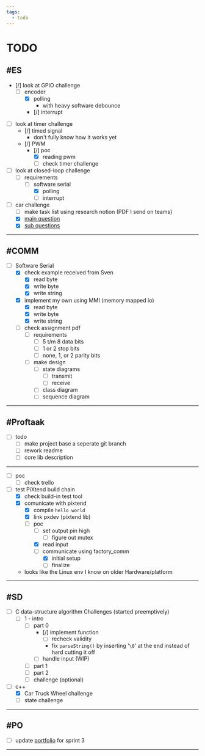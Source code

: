 ```yaml
---
tags:
  - todo
---
```


# TODO

## #ES

- [/] look at GPIO challenge
  - [ ] encoder
    - [x] polling
      - with heavy software debounce
    - [/] interrupt
- [ ] look at timer challenge
  - [/] timed signal
    - don't fully know how it works yet
  - [/] PWM
    - [/] poc
      - [x] reading pwm
      - [ ] check timer challenge
- [ ] look at closed-loop challenge
  - [ ] requirements
    - [ ] software serial
      - [x] polling
      - [ ] interrupt
- [ ] car challenge
  - [ ] make task list using research notion (PDF I send on teams)
  - [x] [main question](<ES/notes.md#main question>)
  - [x] [sub questions](<ES/notes.md#sub questions>)

---

## #COMM

- [ ] Software Serial
  - [x] check example received from Sven
    - [x] read byte
    - [x] write byte
    - [x] write string
  - [x] implement my own using MMI (memory mapped io)
    - [x] read byte
    - [x] write byte
    - [x] write string
  - [ ] check assignment pdf
    - [ ] requirements
      - [ ] 5 t/m 8 data bits
      - [ ] 1 or 2 stop bits
      - [ ] none, 1, or 2 parity bits
    - [ ] make design
      - [ ] state diagrams
        - [ ] transmit
        - [ ] receive
      - [ ] class diagram
      - [ ] sequence diagram

---

## #Proftaak

- [ ] todo
  - [ ] make project base a seperate git branch
  - [ ]  rework readme
    - [ ] core lib description

---

- [ ] poc
  - [ ] check trello
- [ ] test PiXtend build chain
  - [x] check build-in test tool
  - [x] comunicate with pixtend
    - [x] compile `hello world`
    - [x] link pxdev (pixtend lib)
    - [ ] poc
      - [ ] set output pin high
        - [ ] figure out mutex
      - [x] read input
      - [ ] communicate using factory_comm
        - [x] initial setup
        - [ ] finalize
  - looks like the Linux env I know on older Hardware/platform

---

## #SD

- [ ] C data-structure algorithm Challenges (started preemptively)
  - [ ] 1 - intro
    - [ ] part 0
      - [/] implement function
        - [ ] recheck validity
        - fix `parseString()` by inserting '`\0`' at the end instead of hard cutting it off
      - [ ] handle input (WIP)
    - [ ] part 1
    - [ ] part 2
    - [ ] challenge (optional)
- [ ] c++
  - [x] Car Truck Wheel challenge
  - [ ] state challenge

---

## #PO

- [ ] update [portfolio](<https://fhict.instructure.com/accounts/1/external_tools/23360?launch_type=global_navigation>) for sprint 3

---
